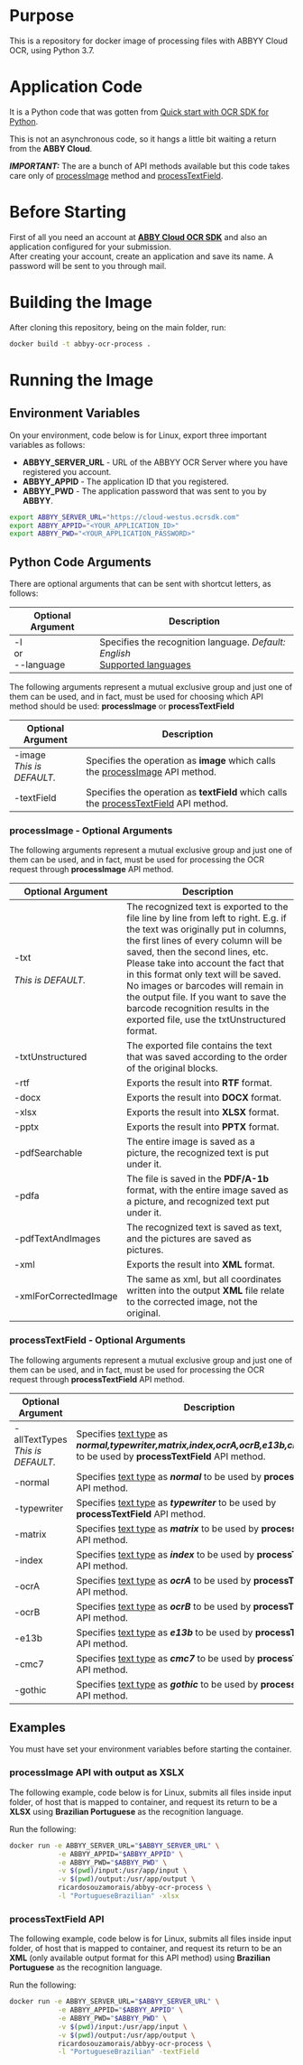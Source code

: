 # Purpose
This is a repository for docker image of processing files with ABBYY Cloud OCR, using Python 3.7.

# Application Code

It is a Python code that was gotten from [Quick start with OCR SDK for Python](https://www.ocrsdk.com/documentation/quick-start-guide/python-ocr-sdk).

This is not an asynchronous code, so it hangs a little bit waiting a return from the **ABBY Cloud**.

***IMPORTANT:*** The are a bunch of API methods available but this code takes care only of [processImage](https://www.ocrsdk.com/documentation/api-reference/process-image-method) method and [processTextField](https://www.ocrsdk.com/documentation/api-reference/process-text-field-method/).

# Before Starting

First of all you need an account at [**ABBY Cloud OCR SDK**](https://cloud.ocrsdk.com/Account/Welcome) and also an application configured for your submission.<br/>
After creating your account, create an application and save its name. A password will be sent to you through mail.

# Building the Image
After cloning this repository, being on the main folder, run:<br/>

```bash
docker build -t abbyy-ocr-process .
```

# Running the Image

## Environment Variables

On your environment, code below is for Linux, export three important variables as follows:
*  **ABBYY_SERVER_URL** - URL of the ABBYY OCR Server where you have registered you account.
*  **ABBYY_APPID** - The application ID that you registered.
*  **ABBYY_PWD** - The application password that was sent to you by **ABBYY**.

```bash
export ABBYY_SERVER_URL="https://cloud-westus.ocrsdk.com"
export ABBYY_APPID="<YOUR_APPLICATION_ID>"
export ABBYY_PWD="<YOUR_APPLICATION_PASSWORD>"
```

## Python Code Arguments

There are optional arguments that can be sent with shortcut letters, as follows:

| Optional Argument | Description | 
| --- | --- |
| -l<br/>or<br/>--language | Specifies the recognition language. *Default: English*<br/>[Supported languages](https://www.ocrsdk.com/documentation/specifications/recognition-languages) |

The following arguments represent a mutual exclusive group and just one of them can be used, and in fact, must be used for choosing which API method should be used: **processImage** or **processTextField**

| Optional Argument | Description | 
| --- | --- |
| -image<br/>*This is DEFAULT.* | Specifies the operation as **image** which calls the [processImage](https://www.ocrsdk.com/documentation/api-reference/process-image-method) API method. |
| -textField | Specifies the operation as **textField** which calls the [processTextField](https://www.ocrsdk.com/documentation/api-reference/process-text-field-method/) API method. |

### **processImage** - Optional Arguments

The following arguments represent a mutual exclusive group and just one of them can be used, and in fact, must be used for processing the OCR request through **processImage** API method.

| Optional Argument | Description | 
| --- | --- |
| -txt<br/><br/>*This is DEFAULT.*| The recognized text is exported to the file line by line from left to right. E.g. if the text was originally put in columns, the first lines of every column will be saved, then the second lines, etc.<br/>Please take into account the fact that in this format only text will be saved. No images or barcodes will remain in the output file. If you want to save the barcode recognition results in the exported file, use the txtUnstructured format. |
| -txtUnstructured | The exported file contains the text that was saved according to the order of the original blocks. |
| -rtf | Exports the result into **RTF** format. |
| -docx | Exports the result into **DOCX** format. |
| -xlsx | Exports the result into **XLSX** format. |
| -pptx | Exports the result into **PPTX** format. |
| -pdfSearchable | The entire image is saved as a picture, the recognized text is put under it. |
| -pdfa | The file is saved in the **PDF/A-1b** format, with the entire image saved as a picture, and recognized text put under it. |
| -pdfTextAndImages | The recognized text is saved as text, and the pictures are saved as pictures. |
| -xml | Exports the result into **XML** format. |
| <nobr>-xmlForCorrectedImage</nobr> | The same as xml, but all coordinates written into the output **XML** file relate to the corrected image, not the original. |

### **processTextField** - Optional Arguments

The following arguments represent a mutual exclusive group and just one of them can be used, and in fact, must be used for processing the OCR request through **processTextField** API method.

| Optional Argument | Description | 
| --- | --- |
| -allTextTypes<br/>*This is DEFAULT.*| Specifies [text type](https://www.ocrsdk.com/documentation/specifications/text-types/) as ***normal,typewriter,matrix,index,ocrA,ocrB,e13b,cmc7,gothic*** to be used by **processTextField** API method. |
| -normal | Specifies [text type](https://www.ocrsdk.com/documentation/specifications/text-types/) as ***normal*** to be used by **processTextField** API method. |
| -typewriter | Specifies [text type](https://www.ocrsdk.com/documentation/specifications/text-types/) as ***typewriter*** to be used by **processTextField** API method. |
| -matrix | Specifies [text type](https://www.ocrsdk.com/documentation/specifications/text-types/) as ***matrix*** to be used by **processTextField** API method. |
| -index | Specifies [text type](https://www.ocrsdk.com/documentation/specifications/text-types/) as ***index*** to be used by **processTextField** API method. |
| -ocrA | Specifies [text type](https://www.ocrsdk.com/documentation/specifications/text-types/) as ***ocrA*** to be used by **processTextField** API method. |
| -ocrB | Specifies [text type](https://www.ocrsdk.com/documentation/specifications/text-types/) as ***ocrB*** to be used by **processTextField** API method. |
| -e13b | Specifies [text type](https://www.ocrsdk.com/documentation/specifications/text-types/) as ***e13b*** to be used by **processTextField** API method. |
| -cmc7 | Specifies [text type](https://www.ocrsdk.com/documentation/specifications/text-types/) as ***cmc7*** to be used by **processTextField** API method. |
| -gothic | Specifies [text type](https://www.ocrsdk.com/documentation/specifications/text-types/) as ***gothic*** to be used by **processTextField** API method. |

## Examples

You must have set your environment variables before starting the container.

### **processImage** API with output as XSLX

The following example, code below is for Linux, submits all files inside input folder, of host that is mapped to container, and request its return to be a **XLSX** using **Brazilian Portuguese** as the recognition language.

Run the following:

```bash
docker run -e ABBYY_SERVER_URL="$ABBYY_SERVER_URL" \
            -e ABBYY_APPID="$ABBYY_APPID" \
            -e ABBYY_PWD="$ABBYY_PWD" \
            -v $(pwd)/input:/usr/app/input \
            -v $(pwd)/output:/usr/app/output \
            ricardosouzamorais/abbyy-ocr-process \
            -l "PortugueseBrazilian" -xlsx
```

### **processTextField** API

The following example, code below is for Linux, submits all files inside input folder, of host that is mapped to container, and request its return to be an **XML** (only available output format for this API method) using **Brazilian Portuguese** as the recognition language.

Run the following:

```bash
docker run -e ABBYY_SERVER_URL="$ABBYY_SERVER_URL" \
            -e ABBYY_APPID="$ABBYY_APPID" \
            -e ABBYY_PWD="$ABBYY_PWD" \
            -v $(pwd)/input:/usr/app/input \
            -v $(pwd)/output:/usr/app/output \
            ricardosouzamorais/abbyy-ocr-process \
            -l "PortugueseBrazilian" -textField
```
